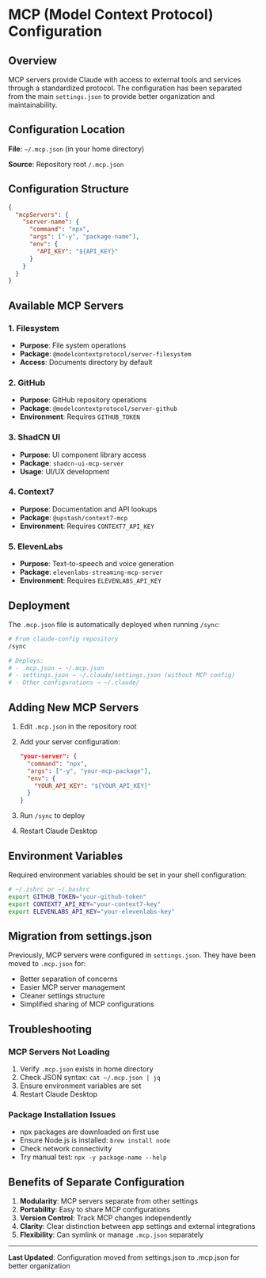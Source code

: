 # MCP (Model Context Protocol) Configuration

## Overview

MCP servers provide Claude with access to external tools and services through a standardized
protocol. The configuration has been separated from the main `settings.json` to provide better
organization and maintainability.

## Configuration Location

**File**: `~/.mcp.json` (in your home directory)

**Source**: Repository root `/.mcp.json`

## Configuration Structure

```json
{
  "mcpServers": {
    "server-name": {
      "command": "npx",
      "args": ["-y", "package-name"],
      "env": {
        "API_KEY": "${API_KEY}"
      }
    }
  }
}
```

## Available MCP Servers

### 1. Filesystem

- **Purpose**: File system operations
- **Package**: `@modelcontextprotocol/server-filesystem`
- **Access**: Documents directory by default

### 2. GitHub

- **Purpose**: GitHub repository operations
- **Package**: `@modelcontextprotocol/server-github`
- **Environment**: Requires `GITHUB_TOKEN`

### 3. ShadCN UI

- **Purpose**: UI component library access
- **Package**: `shadcn-ui-mcp-server`
- **Usage**: UI/UX development

### 4. Context7

- **Purpose**: Documentation and API lookups
- **Package**: `@upstash/context7-mcp`
- **Environment**: Requires `CONTEXT7_API_KEY`

### 5. ElevenLabs

- **Purpose**: Text-to-speech and voice generation
- **Package**: `elevenlabs-streaming-mcp-server`
- **Environment**: Requires `ELEVENLABS_API_KEY`

## Deployment

The `.mcp.json` file is automatically deployed when running `/sync`:

```bash
# From claude-config repository
/sync

# Deploys:
# - .mcp.json → ~/.mcp.json
# - settings.json → ~/.claude/settings.json (without MCP config)
# - Other configurations → ~/.claude/
```

## Adding New MCP Servers

1. Edit `.mcp.json` in the repository root
2. Add your server configuration:

   ```json
   "your-server": {
     "command": "npx",
     "args": ["-y", "your-mcp-package"],
     "env": {
       "YOUR_API_KEY": "${YOUR_API_KEY}"
     }
   }
   ```

3. Run `/sync` to deploy
4. Restart Claude Desktop

## Environment Variables

Required environment variables should be set in your shell configuration:

```bash
# ~/.zshrc or ~/.bashrc
export GITHUB_TOKEN="your-github-token"
export CONTEXT7_API_KEY="your-context7-key"
export ELEVENLABS_API_KEY="your-elevenlabs-key"
```

## Migration from settings.json

Previously, MCP servers were configured in `settings.json`. They have been moved to `.mcp.json` for:

- Better separation of concerns
- Easier MCP server management
- Cleaner settings structure
- Simplified sharing of MCP configurations

## Troubleshooting

### MCP Servers Not Loading

1. Verify `.mcp.json` exists in home directory
2. Check JSON syntax: `cat ~/.mcp.json | jq`
3. Ensure environment variables are set
4. Restart Claude Desktop

### Package Installation Issues

- npx packages are downloaded on first use
- Ensure Node.js is installed: `brew install node`
- Check network connectivity
- Try manual test: `npx -y package-name --help`

## Benefits of Separate Configuration

1. **Modularity**: MCP servers separate from other settings
2. **Portability**: Easy to share MCP configurations
3. **Version Control**: Track MCP changes independently
4. **Clarity**: Clear distinction between app settings and external integrations
5. **Flexibility**: Can symlink or manage `.mcp.json` separately

---

**Last Updated**: Configuration moved from settings.json to .mcp.json for better organization
